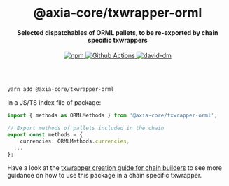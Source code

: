 <br /><br />

<h1 align="center">@axia-core/txwrapper-orml</h1>
<h4 align="center">Selected dispatchables of ORML pallets, to be re-exported by chain specific txwrappers</h4>

<p align="center">
  <a href="https://www.npmjs.com/package/@axia-core/txwrapper-orml">
    <img alt="npm" src="https://img.shields.io/npm/v/@axia-core/txwrapper-orml.svg" />
  </a>
  <a href="https://github.com/axia-core/txwrapper-core/actions">
    <img alt="Github Actions" src="https://github.com/axia-core/txwrapper-core/workflows/pr/badge.svg" />
  </a>
  <a href="https://david-dm.org/axia-core/txwrapper-core">
    <img alt="david-dm" src="https://img.shields.io/david/axia-tech/txwrapper-core.svg" />
  </a>
</p>

<br /><br />

```bash
yarn add @axia-core/txwrapper-orml
```

In a JS/TS index file of package:

```typescript
import { methods as ORMLMethods } from '@axia-core/txwrapper-orml';

// Export methods of pallets included in the chain
export const methods = {
	currencies: ORMLMethods.currencies,
  ...
};
```

Have a look at the [txwrapper creation guide for chain builders](../../CHAIN_BUILDER.md) to see more guidance on how to use this package in a chain specific txwrapper.
